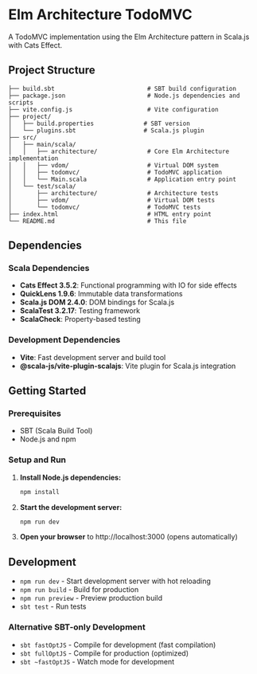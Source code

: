 # Elm Architecture TodoMVC

A TodoMVC implementation using the Elm Architecture pattern in Scala.js with Cats Effect.

## Project Structure

```
├── build.sbt                          # SBT build configuration
├── package.json                       # Node.js dependencies and scripts
├── vite.config.js                     # Vite configuration
├── project/
│   ├── build.properties              # SBT version
│   └── plugins.sbt                   # Scala.js plugin
├── src/
│   ├── main/scala/
│   │   ├── architecture/              # Core Elm Architecture implementation
│   │   ├── vdom/                      # Virtual DOM system
│   │   ├── todomvc/                   # TodoMVC application
│   │   └── Main.scala                 # Application entry point
│   └── test/scala/
│       ├── architecture/              # Architecture tests
│       ├── vdom/                      # Virtual DOM tests
│       └── todomvc/                   # TodoMVC tests
├── index.html                         # HTML entry point
└── README.md                          # This file
```

## Dependencies

### Scala Dependencies
- **Cats Effect 3.5.2**: Functional programming with IO for side effects
- **QuickLens 1.9.6**: Immutable data transformations
- **Scala.js DOM 2.4.0**: DOM bindings for Scala.js
- **ScalaTest 3.2.17**: Testing framework
- **ScalaCheck**: Property-based testing

### Development Dependencies
- **Vite**: Fast development server and build tool
- **@scala-js/vite-plugin-scalajs**: Vite plugin for Scala.js integration

## Getting Started

### Prerequisites
- SBT (Scala Build Tool)
- Node.js and npm

### Setup and Run
1. **Install Node.js dependencies:**
   ```bash
   npm install
   ```

2. **Start the development server:**
   ```bash
   npm run dev
   ```

3. **Open your browser** to http://localhost:3000 (opens automatically)

## Development

- `npm run dev` - Start development server with hot reloading
- `npm run build` - Build for production
- `npm run preview` - Preview production build
- `sbt test` - Run tests

### Alternative SBT-only Development

- `sbt fastOptJS` - Compile for development (fast compilation)
- `sbt fullOptJS` - Compile for production (optimized)
- `sbt ~fastOptJS` - Watch mode for development


